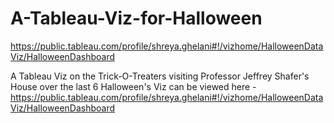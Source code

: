 # A-Tableau-Viz-for-Halloween
https://public.tableau.com/profile/shreya.ghelani#!/vizhome/HalloweenDataViz/HalloweenDashboard

A Tableau Viz on the Trick-O-Treaters visiting Professor Jeffrey
Shafer's House over the last 6 Halloween's
Viz can be viewed here -
https://public.tableau.com/profile/shreya.ghelani#!/vizhome/HalloweenDataViz/HalloweenDashboard
